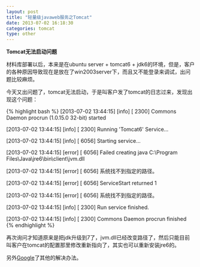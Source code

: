 ```yaml
---
layout: post
title: "轻量级javaweb服务之Tomcat"
date: 2013-07-02 16:18:30
categories: tomcat
type: other
---
```


**Tomcat无法启动问题**

材料库部署以后，本来是在ubuntu server + tomcat6 + jdk6的环境，但是，客户的各种原因导致现在是放在了win2003server下，而且又不能登录来调试，出问题比较麻烦。

今天又出问题了，tomcat无法启动，于是叫客户发了tomcat的日志过来，发现出现这个问题：

{% highlight bash %}
[2013-07-02 13:44:15] [info]  [ 2300] Commons Daemon procrun (1.0.15.0 32-bit) started

[2013-07-02 13:44:15] [info]  [ 2300] Running 'Tomcat6' Service...

[2013-07-02 13:44:15] [info]  [ 6056] Starting service...

[2013-07-02 13:44:15] [error] [ 6056] Failed creating java C:\Program Files\Java\jre6\bin\client\jvm.dll

[2013-07-02 13:44:15] [error] [ 6056] 系统找不到指定的路径。

[2013-07-02 13:44:15] [error] [ 6056] ServiceStart returned 1

[2013-07-02 13:44:15] [error] [ 6056] 系统找不到指定的路径。

[2013-07-02 13:44:15] [info]  [ 2300] Run service finished.

[2013-07-02 13:44:15] [info]  [ 2300] Commons Daemon procrun finished
{% endhighlight %}

再次询问才知道原来是把jdk升级到7了，jvm.dll已经改变路径了，然后只能目前叫客户在tomcat的配置那里修改重新指向了，其实也可以重新安装jre6的。

另外[Google]了其他的解决办法。

[Google]: http://www.mkyong.com/tomcat/tomcat-error-prunsrvc-failed-creating-java-jvmdll

